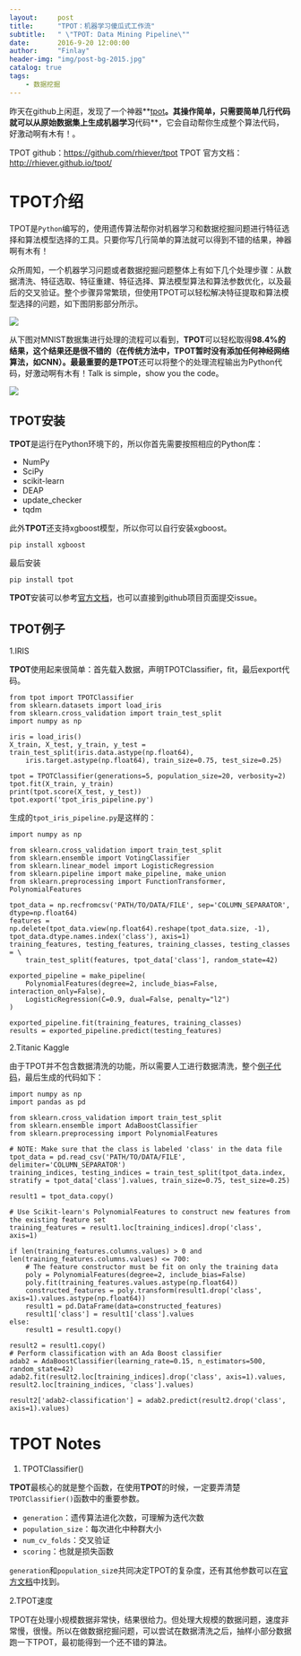 ```yaml
---
layout:     post
title:      "TPOT：机器学习傻瓜式工作流"
subtitle:   " \"TPOT: Data Mining Pipeline\""
date:       2016-9-20 12:00:00
author:     "Finlay"
header-img: "img/post-bg-2015.jpg"
catalog: true
tags:
    - 数据挖掘
---
```


昨天在github上闲逛，发现了一个神器**[tpot](https://github.com/rhiever/tpot)**。其操作简单，只需要简单几行代码就可以从原始数据集上生成机器学习**代码**，它会自动帮你生成整个算法代码，好激动啊有木有！。

TPOT github：https://github.com/rhiever/tpot
TPOT 官方文档：http://rhiever.github.io/tpot/

# TPOT介绍

TPOT是`Python`编写的，使用遗传算法帮你对机器学习和数据挖掘问题进行特征选择和算法模型选择的工具。只要你写几行简单的算法就可以得到不错的结果，神器啊有木有！

众所周知，一个机器学习问题或者数据挖掘问题整体上有如下几个处理步骤：从数据清洗、特征选取、特征重建、特征选择、算法模型算法和算法参数优化，以及最后的交叉验证。整个步骤异常繁琐，但使用TPOT可以轻松解决特征提取和算法模型选择的问题，如下图阴影部分所示。

![](https://github.com/rhiever/tpot/raw/master/images/tpot-ml-pipeline.png)

从下图对MNIST数据集进行处理的流程可以看到，**TPOT**可以轻松取得**98.4%**的结果，这个结果还是很不错的（在传统方法中，**TPOT**暂时没有添加任何神经网络算法，如CNN）。最最重要的是**TPOT**还可以将整个的处理流程输出为Python代码，好激动啊有木有！Talk is simple，show you the code。

![](https://raw.githubusercontent.com/rhiever/tpot/master/images/tpot-demo.gif)

## TPOT安装

**TPOT**是运行在Python环境下的，所以你首先需要按照相应的Python库：

- NumPy
- SciPy
- scikit-learn
- DEAP
- update_checker
- tqdm

此外**TPOT**还支持xgboost模型，所以你可以自行安装xgboost。

```
pip install xgboost
```

最后安装

```
pip install tpot
```

**TPOT**安装可以参考[官方文档](http://rhiever.github.io/tpot/installing/)，也可以直接到github项目页面提交issue。

## TPOT例子

1.IRIS

**TPOT**使用起来很简单：首先载入数据，声明TPOTClassifier，fit，最后export代码。

```
from tpot import TPOTClassifier
from sklearn.datasets import load_iris
from sklearn.cross_validation import train_test_split
import numpy as np

iris = load_iris()
X_train, X_test, y_train, y_test = train_test_split(iris.data.astype(np.float64),
    iris.target.astype(np.float64), train_size=0.75, test_size=0.25)

tpot = TPOTClassifier(generations=5, population_size=20, verbosity=2)
tpot.fit(X_train, y_train)
print(tpot.score(X_test, y_test))
tpot.export('tpot_iris_pipeline.py')
```

生成的`tpot_iris_pipeline.py`是这样的：

```
import numpy as np

from sklearn.cross_validation import train_test_split
from sklearn.ensemble import VotingClassifier
from sklearn.linear_model import LogisticRegression
from sklearn.pipeline import make_pipeline, make_union
from sklearn.preprocessing import FunctionTransformer, PolynomialFeatures

tpot_data = np.recfromcsv('PATH/TO/DATA/FILE', sep='COLUMN_SEPARATOR', dtype=np.float64)
features = np.delete(tpot_data.view(np.float64).reshape(tpot_data.size, -1), tpot_data.dtype.names.index('class'), axis=1)
training_features, testing_features, training_classes, testing_classes = \
    train_test_split(features, tpot_data['class'], random_state=42)

exported_pipeline = make_pipeline(
    PolynomialFeatures(degree=2, include_bias=False, interaction_only=False),
    LogisticRegression(C=0.9, dual=False, penalty="l2")
)

exported_pipeline.fit(training_features, training_classes)
results = exported_pipeline.predict(testing_features)
```

2.Titanic Kaggle

由于TPOT并不包含数据清洗的功能，所以需要人工进行数据清洗，整个[例子代码](https://github.com/rhiever/tpot/blob/master/tutorials/Titanic_Kaggle.ipynb)，最后生成的代码如下：

```
import numpy as np
import pandas as pd

from sklearn.cross_validation import train_test_split
from sklearn.ensemble import AdaBoostClassifier
from sklearn.preprocessing import PolynomialFeatures

# NOTE: Make sure that the class is labeled 'class' in the data file
tpot_data = pd.read_csv('PATH/TO/DATA/FILE', delimiter='COLUMN_SEPARATOR')
training_indices, testing_indices = train_test_split(tpot_data.index, stratify = tpot_data['class'].values, train_size=0.75, test_size=0.25)

result1 = tpot_data.copy()

# Use Scikit-learn's PolynomialFeatures to construct new features from the existing feature set
training_features = result1.loc[training_indices].drop('class', axis=1)

if len(training_features.columns.values) > 0 and len(training_features.columns.values) <= 700:
    # The feature constructor must be fit on only the training data
    poly = PolynomialFeatures(degree=2, include_bias=False)
    poly.fit(training_features.values.astype(np.float64))
    constructed_features = poly.transform(result1.drop('class', axis=1).values.astype(np.float64))
    result1 = pd.DataFrame(data=constructed_features)
    result1['class'] = result1['class'].values
else:
    result1 = result1.copy()

result2 = result1.copy()
# Perform classification with an Ada Boost classifier
adab2 = AdaBoostClassifier(learning_rate=0.15, n_estimators=500, random_state=42)
adab2.fit(result2.loc[training_indices].drop('class', axis=1).values, result2.loc[training_indices, 'class'].values)

result2['adab2-classification'] = adab2.predict(result2.drop('class', axis=1).values)
```

# TPOT Notes

1. TPOTClassifier()

**TPOT**最核心的就是整个函数，在使用**TPOT**的时候，一定要弄清楚`TPOTClassifier()`函数中的重要参数。

- `generation`：遗传算法进化次数，可理解为迭代次数
- `population_size`：每次进化中种群大小
- `num_cv_folds`：交叉验证
- `scoring`：也就是损失函数

`generation`和`population_siz`e共同决定TPOT的复杂度，还有其他参数可以在[官方文档](http://rhiever.github.io/tpot/using/)中找到。

2.TPOT速度

TPOT在处理小规模数据非常快，结果很给力。但处理大规模的数据问题，速度非常慢，很慢。所以在做数据挖掘问题，可以尝试在数据清洗之后，抽样小部分数据跑一下TPOT，最初能得到一个还不错的算法。
